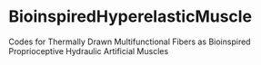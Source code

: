 # BioinspiredHyperelasticMuscle 
 Codes for Thermally Drawn Multifunctional Fibers as Bioinspired Proprioceptive Hydraulic Artificial Muscles
